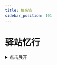 ```yaml
---
title: 相亲墙
sidebar_position: 101
---
```


# 驿站忆行

<details>
  <summary>点击展开</summary>

![](_images/postyizhan.png)

NitWikit 项目的建立者，维护者，写下这段话时文档提交次数和提交行数最多的人，群吉祥物

原本建立相亲墙是放莎碧的，但其他贡献者好像会错意了

“这是文档贡献者表？”一位贡献者问到

“额，啊对，这里是放贡献者的，大家可以把自己收款码贴这里收点赞助”

“哦？太好了”一位贡献者听到能贴收款码很高兴

“嗯。。。这里原本是打算放莎碧的”驿站喃喃自语道

<img
  src="_images/postyizhan_zanzhu.jpg"
  width="300;"
  alt=""
/>

</details>
